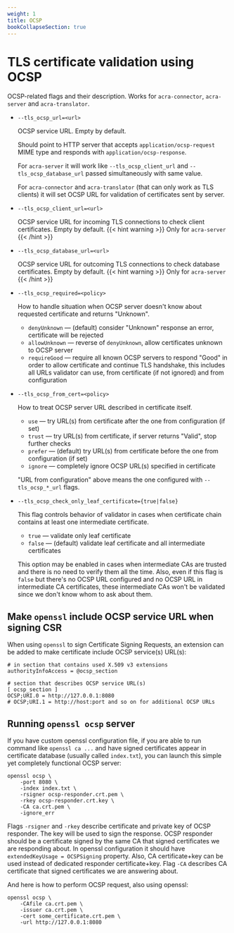 ```yaml
---
weight: 1
title: OCSP
bookCollapseSection: true
---
```


# TLS certificate validation using OCSP

OCSP-related flags and their description. Works for `acra-connector`, `acra-server` and `acra-translator`.

* `--tls_ocsp_url=<url>`

  OCSP service URL.
  Empty by default.

  Should point to HTTP server that accepts `application/ocsp-request` MIME type
  and responds with `application/ocsp-response`.

  For `acra-server` it will work like `--tls_ocsp_client_url` and `--tls_ocsp_database_url`
  passed simultaneously with same value.

  For `acra-connector` and `acra-translator` (that can only work as TLS clients)
  it will set OCSP URL for validation of certificates sent by server.

* `--tls_ocsp_client_url=<url>`

  OCSP service URL for incoming TLS connections to check client certificates.
  Empty by default.
  {{< hint warning >}}
  Only for `acra-server`
  {{< /hint >}}

* `--tls_ocsp_database_url=<url>`

  OCSP service URL for outcoming TLS connections to check database certificates.
  Empty by default.
  {{< hint warning >}}
  Only for `acra-server`
  {{< /hint >}}

* `--tls_ocsp_required=<policy>`

  How to handle situation when OCSP server doesn't know about requested certificate and returns "Unknown".

  * `denyUnknown` — (default) consider "Unknown" response an error, certificate will be rejected
  * `allowUnknown` — reverse of `denyUnknown`, allow certificates unknown to OCSP server
  * `requireGood` — require all known OCSP servers to respond "Good" in order to allow certificate and
    continue TLS handshake, this includes all URLs validator can use, from certificate (if not ignored) and from configuration

* `--tls_ocsp_from_cert=<policy>`

  How to treat OCSP server URL described in certificate itself.

  * `use` — try URL(s) from certificate after the one from configuration (if set)
  * `trust` — try URL(s) from certificate, if server returns "Valid", stop further checks
  * `prefer` — (default) try URL(s) from certificate before the one from configuration (if set)
  * `ignore` — completely ignore OCSP URL(s) specified in certificate

  "URL from configuration" above means the one configured with `--tls_ocsp_*_url` flags.

* `--tls_ocsp_check_only_leaf_certificate={true|false}`

  This flag controls behavior of validator in cases when certificate chain contains at least one intermediate certificate.

  * `true` — validate only leaf certificate
  * `false` — (default) validate leaf certificate and all intermediate certificates

  This option may be enabled in cases when intermediate CAs are trusted and there is no need to verify them all the time.
  Also, even if this flag is `false` but there's no OCSP URL configured and no OCSP URL in intermediate CA certificates,
  these intermediate CAs won't be validated since we don't know whom to ask about them.

## Make `openssl` include OCSP service URL when signing CSR

When using `openssl` to sign Certificate Signing Requests,
an extension can be added to make certificate include OCSP service(s) URL(s):
```
# in section that contains used X.509 v3 extensions
authorityInfoAccess = @ocsp_section

# section that describes OCSP service URL(s)
[ ocsp_section ]
OCSP;URI.0 = http://127.0.0.1:8080
# OCSP;URI.1 = http://host:port and so on for additional OCSP URLs
```

## Running `openssl ocsp` server

If you have custom openssl configuration file, if you are able to run command like
`openssl ca ...` and have signed certificates appear in certificate database (usually called `index.txt`),
you can launch this simple yet completely functional OCSP server:
```
openssl ocsp \
    -port 8080 \
    -index index.txt \
    -rsigner ocsp-responder.crt.pem \
    -rkey ocsp-responder.crt.key \
    -CA ca.crt.pem \
    -ignore_err
```
Flags `-rsigner` and `-rkey` describe certificate and private key of OCSP responder. The key will be used to sign the response.
OCSP responder should be a certificate signed by the same CA that signed certificates we are responding about.
In openssl configuration it should have `extendedKeyUsage = OCSPSigning` property.
Also, CA certificate+key can be used instead of dedicated responder certificate+key.
Flag `-CA` describes CA certificate that signed certificates we are answering about.

And here is how to perform OCSP request, also using openssl:
```
openssl ocsp \
    -CAfile ca.crt.pem \
    -issuer ca.crt.pem \
    -cert some_certificate.crt.pem \
    -url http://127.0.0.1:8080
```

